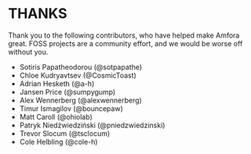 # THANKS

Thank you to the following contributors, who have helped make Amfora great. FOSS projects are a community effort, and we would be worse off without you.

- Sotiris Papatheodorou (@sotpapathe)
- Chloe Kudryavtsev (@CosmicToast)
- Adrian Hesketh (@a-h)
- Jansen Price (@sumpygump)
- Alex Wennerberg (@alexwennerberg)
- Timur Ismagilov (@bouncepaw)
- Matt Caroll (@ohiolab)
- Patryk Niedźwiedziński (@pniedzwiedzinski)
- Trevor Slocum (@tsclocum)
- Cole Helbling (@cole-h)
